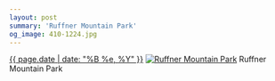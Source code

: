 ```yaml
---
layout: post
summary: 'Ruffner Mountain Park'
og_image: 410-1224.jpg
---
```


<p>
  <time><a href="/410">{{ page.date | date: "%B %e, %Y" }}</a></time>
  <a href="/410"><img src="{{ site.assets_url }}/410-612.jpg" srcset="{{ site.assets_url }}/410-1224.jpg 1224w, {{ site.assets_url }}/410-918.jpg 918w, {{ site.assets_url }}/410-612.jpg 612w, {{ site.assets_url }}/410-306.jpg 306w" sizes="(min-width: 700px) 50vw, calc(100vw - 2rem)" alt="Ruffner Mountain Park" /></a>
  <span>Ruffner Mountain Park</span>
</p>

